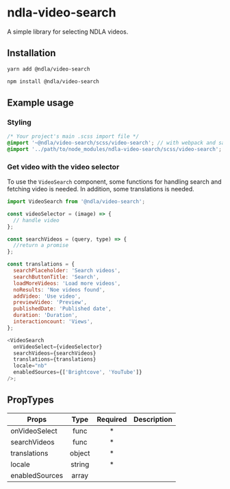 # ndla-video-search

A simple library for selecting NDLA videos.

## Installation

```sh
yarn add @ndla/video-search
```

```sh
npm install @ndla/video-search
```

## Example usage

### Styling

```scss
/* Your project's main .scss import file */
@import '~@ndla/video-search/scss/video-search'; // with webpack and sass-loader
@import '../path/to/node_modules/ndla-video-search/scss/video-search'; // direct reference
```

### Get video with the video selector

To use the `VideoSearch` component, some functions for handling search and fetching video is needed. In addition, some translations is needed.

```js
import VideoSearch from '@ndla/video-search';

const videoSelector = (image) => {
  // handle video
};

const searchVideos = (query, type) => {
  //return a promise
};

const translations = {
  searchPlaceholder: 'Search videos',
  searchButtonTitle: 'Search',
  loadMoreVideos: 'Load more videos',
  noResults: 'Noe videos found',
  addVideo: 'Use video',
  previewVideo: 'Preview',
  publishedDate: 'Published date',
  duration: 'Duration',
  interactioncount: 'Views',
};

<VideoSearch
  onVideoSelect={videoSelector}
  searchVideos={searchVideos}
  translations={translations}
  locale="nb"
  enabledSources={['Brightcove', 'YouTube']}
/>;
```

## PropTypes

| Props          |  Type  | Required | Description |
| -------------- | :----: | :------: | :---------- |
| onVideoSelect  |  func  |    \*    |             |
| searchVideos   |  func  |    \*    |             |
| translations   | object |    \*    |             |
| locale         | string |    \*    |             |
| enabledSources | array  |          |             |
